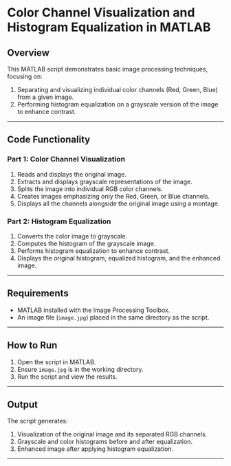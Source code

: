 # Color Channel Visualization and Histogram Equalization in MATLAB

## Overview
This MATLAB script demonstrates basic image processing techniques, focusing on:
1. Separating and visualizing individual color channels (Red, Green, Blue) from a given image.
2. Performing histogram equalization on a grayscale version of the image to enhance contrast.

---

## Code Functionality

### Part 1: Color Channel Visualization
1. Reads and displays the original image.
2. Extracts and displays grayscale representations of the image.
3. Splits the image into individual RGB color channels.
4. Creates images emphasizing only the Red, Green, or Blue channels.
5. Displays all the channels alongside the original image using a montage.

### Part 2: Histogram Equalization
1. Converts the color image to grayscale.
2. Computes the histogram of the grayscale image.
3. Performs histogram equalization to enhance contrast.
4. Displays the original histogram, equalized histogram, and the enhanced image.

---

## Requirements
- MATLAB installed with the Image Processing Toolbox.
- An image file (`image.jpg`) placed in the same directory as the script.

---

## How to Run
1. Open the script in MATLAB.
2. Ensure `image.jpg` is in the working directory.
3. Run the script and view the results.

---

## Output
The script generates:
1. Visualization of the original image and its separated RGB channels.
2. Grayscale and color histograms before and after equalization.
3. Enhanced image after applying histogram equalization.

---
